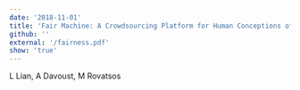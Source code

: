 ```yaml
---
date: '2018-11-01'
title: 'Fair Machine: A Crowdsourcing Platform for Human Conceptions of Algorithmic Fairness'
github: ''
external: '/fairness.pdf'
show: 'true'
---
```


L Lian, A Davoust, M Rovatsos


